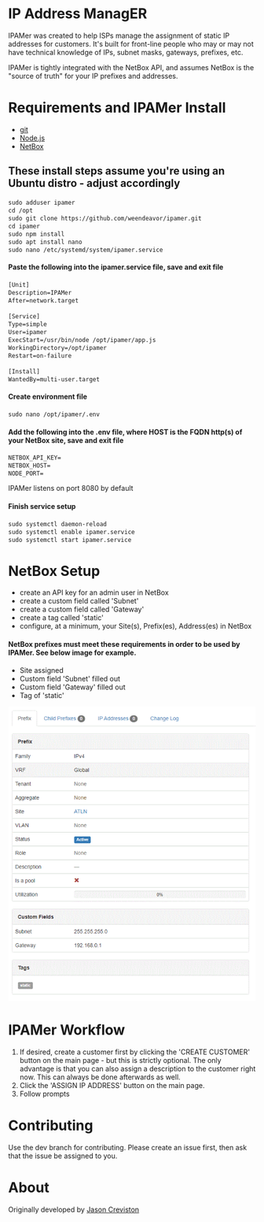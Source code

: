 # IP Address ManagER
IPAMer was created to help ISPs manage the assignment of static IP addresses for customers. It's built for front-line people who may or may not have technical knowledge of IPs, subnet masks, gateways, prefixes, etc.

IPAMer is tightly integrated with the NetBox API, and assumes NetBox is the "source of truth" for your IP prefixes and addresses.


# Requirements and IPAMer Install
- [git](https://git-scm.com/downloads)
- [Node.js](https://github.com/nodejs/node)
- [NetBox](https://github.com/netbox-community/netbox)

## These install steps assume you're using an Ubuntu distro - adjust accordingly
    sudo adduser ipamer
    cd /opt
    sudo git clone https://github.com/weendeavor/ipamer.git
    cd ipamer
    sudo npm install
    sudo apt install nano
    sudo nano /etc/systemd/system/ipamer.service

#### Paste the following into the ipamer.service file, save and exit file
    [Unit]
    Description=IPAMer
    After=network.target
    
    [Service]
    Type=simple
    User=ipamer
    ExecStart=/usr/bin/node /opt/ipamer/app.js
    WorkingDirectory=/opt/ipamer
    Restart=on-failure
    
    [Install]
    WantedBy=multi-user.target

#### Create environment file
    sudo nano /opt/ipamer/.env

#### Add the following into the .env file, where HOST is the FQDN http(s) of your NetBox site, save and exit file
    NETBOX_API_KEY=
    NETBOX_HOST=
    NODE_PORT=

IPAMer listens on port 8080 by default

#### Finish service setup
    sudo systemctl daemon-reload
    sudo systemctl enable ipamer.service
    sudo systemctl start ipamer.service


# NetBox Setup

- create an API key for an admin user in NetBox
- create a custom field called 'Subnet'
- create a custom field called 'Gateway'
- create a tag called 'static'
- configure, at a minimum, your Site(s), Prefix(es), Address(es) in NetBox

#### NetBox prefixes must meet these requirements in order to be used by IPAMer. See below image for example.
- Site assigned
- Custom field 'Subnet' filled out
- Custom field 'Gateway' filled out
- Tag of 'static'

![Prefix Example](./prefix.gif)

# IPAMer Workflow
1. If desired, create a customer first by clicking the 'CREATE CUSTOMER' button on the main page - but this is strictly optional. The only advantage is that you can also assign a description to the customer right now. This can always be done afterwards as well.
2. Click the 'ASSIGN IP ADDRESS' button on the main page.
3. Follow prompts

# Contributing
Use the dev branch for contributing. Please create an issue first, then ask that the issue be assigned to you.


# About
Originally developed by [Jason Creviston](http://github.com/jwc-endeavor)